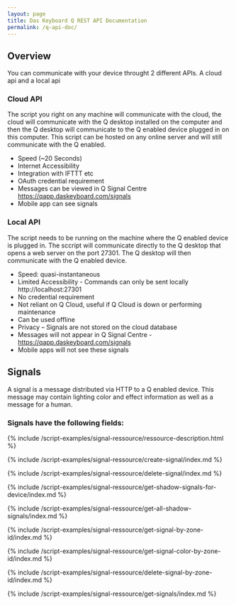 ```yaml
---
layout: page
title: Das Keyboard Q REST API Documentation
permalink: /q-api-doc/
---
```








## Overview
You can communicate with your device throught 2 different APIs.
A cloud api and a local api

### Cloud API
The script you right on any machine will communicate with the cloud,
the cloud will communicate with the Q desktop installed on the computer and then the Q desktop will
communicate to the Q enabled device plugged in on this computer.
This script can be hosted on any online server and will still communicate with the Q enabled.

-	Speed (~20 Seconds)
-	Internet Accessibility
-	Integration with IFTTT etc
-	OAuth credential requirement
-	Messages can be viewed in Q Signal Centre https://qapp.daskeyboard.com/signals
-	Mobile app can see signals


### Local API
The script needs to be running on the machine where the Q enabled device is plugged in. 
The sccript will communicate directly to the Q desktop that opens a web server on the port 27301.
The Q desktop will then communicate with the Q enabled device.

- Speed: quasi-instantaneous
-	Limited Accessibility - Commands can only be sent locally http://localhost:27301
-	No credential requirement
-	Not reliant on Q Cloud, useful if Q Cloud is down or performing maintenance
- Can be used offline
-	Privacy – Signals are not stored on the cloud database
-	Messages will not appear in Q Signal Centre - https://qapp.daskeyboard.com/signals
-	Mobile apps will not see these signals


<a name="signal-ressource-anchor" id="signal-ressource-anchor" class="anchor"></a>

## Signals

A signal is a message distributed via HTTP to a Q enabled device. This message may contain lighting
 color and effect information as well as a message for a human.

### Signals have the following fields:

{% include /script-examples/signal-ressource/ressource-description.html %}

{% include /script-examples/signal-ressource/create-signal/index.md %}

{% include /script-examples/signal-ressource/delete-signal/index.md %}

{% include /script-examples/signal-ressource/get-shadow-signals-for-device/index.md %}

{% include /script-examples/signal-ressource/get-all-shadow-signals/index.md %}

{% include /script-examples/signal-ressource/get-signal-by-zone-id/index.md %}

{% include /script-examples/signal-ressource/get-signal-color-by-zone-id/index.md %}

{% include /script-examples/signal-ressource/delete-signal-by-zone-id/index.md %}

{% include /script-examples/signal-ressource/get-signals/index.md %}





